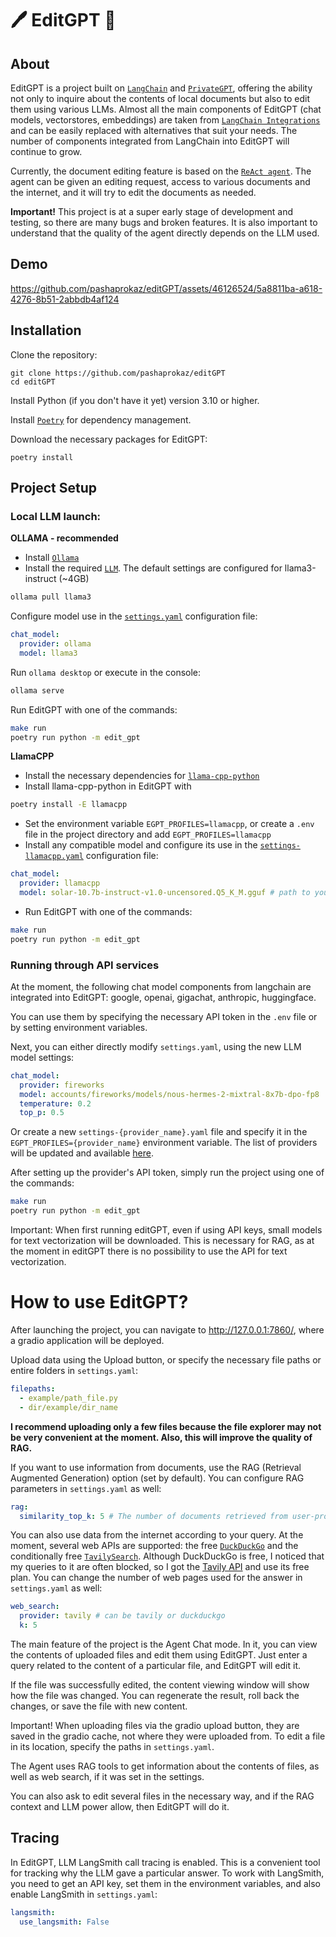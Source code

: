 # 🖊 EditGPT 📑

## About

EditGPT is a project built on [`LangChain`](https://github.com/langchain-ai/langchain) and [`PrivateGPT`](https://github.com/zylon-ai/private-gpt), offering the ability not only to inquire about the contents of local documents but also to edit them using various LLMs. Almost all the main components of EditGPT (chat models, vectorstores, embeddings) are taken from [`LangChain Integrations`](https://python.langchain.com/docs/integrations/platforms/) and can be easily replaced with alternatives that suit your needs. The number of components integrated from LangChain into EditGPT will continue to grow.

Currently, the document editing feature is based on the [`ReAct agent`](https://python.langchain.com/docs/modules/agents/agent_types/react/). The agent can be given an editing request, access to various documents and the internet, and it will try to edit the documents as needed.

**Important!** This project is at a super early stage of development and testing, so there are many bugs and broken features. It is also important to understand that the quality of the agent directly depends on the LLM used.

## Demo
https://github.com/pashaprokaz/editGPT/assets/46126524/5a8811ba-a618-4276-8b51-2abbdb4af124



## Installation

Clone the repository:
```
git clone https://github.com/pashaprokaz/editGPT
cd editGPT
```

Install Python (if you don't have it yet) version 3.10 or higher.

Install [`Poetry`](https://python-poetry.org/docs/#installing-with-the-official-installer) for dependency management.

Download the necessary packages for EditGPT:
```
poetry install
```

## Project Setup

### Local LLM launch:

**OLLAMA - recommended**
- Install [`Ollama`](https://ollama.com/)
- Install the required [`LLM`](https://ollama.com/library). The default settings are configured for llama3-instruct (~4GB)
```bash
ollama pull llama3
```
Configure model use in the [`settings.yaml`](settings.yaml) configuration file:
```yaml
chat_model:
  provider: ollama
  model: llama3
```

Run `ollama desktop` or execute in the console:
```bash
ollama serve
```
Run EditGPT with one of the commands:
```bash
make run
poetry run python -m edit_gpt
```

**LlamaCPP**
- Install the necessary dependencies for [`llama-cpp-python`](https://github.com/abetlen/llama-cpp-python)
- Install llama-cpp-python in EditGPT with
```bash
poetry install -E llamacpp
```
- Set the environment variable `EGPT_PROFILES=llamacpp`, or create a `.env` file in the project directory and add `EGPT_PROFILES=llamacpp`
- Install any compatible model and configure its use in the [`settings-llamacpp.yaml`](settings-llamacpp.yaml) configuration file:
```yaml
chat_model:
  provider: llamacpp
  model: solar-10.7b-instruct-v1.0-uncensored.Q5_K_M.gguf # path to your LLM model
```
- Run EditGPT with one of the commands:
```bash
make run
poetry run python -m edit_gpt
```

### Running through API services

At the moment, the following chat model components from langchain are integrated into EditGPT: google, openai, gigachat, anthropic, huggingface.

You can use them by specifying the necessary API token in the `.env` file or by setting environment variables.

Next, you can either directly modify `settings.yaml`, using the new LLM model settings:

```yaml
chat_model:
  provider: fireworks
  model: accounts/fireworks/models/nous-hermes-2-mixtral-8x7b-dpo-fp8
  temperature: 0.2
  top_p: 0.5
```

Or create a new `settings-{provider_name}.yaml` file and specify it in the `EGPT_PROFILES={provider_name}` environment variable.
The list of providers will be updated and available [here](edit_gpt\chat_models\init_chat_model.py).

After setting up the provider's API token, simply run the project using one of the commands:

```bash
make run
poetry run python -m edit_gpt
```

Important: When first running editGPT, even if using API keys, small models for text vectorization will be downloaded. This is necessary for RAG, as at the moment in editGPT there is no possibility to use the API for text vectorization.


# How to use EditGPT?

After launching the project, you can navigate to http://127.0.0.1:7860/, where a gradio application will be deployed.

Upload data using the Upload button, or specify the necessary file paths or entire folders in `settings.yaml`:

```yaml
filepaths:
  - example/path_file.py
  - dir/example/dir_name
```

**I recommend uploading only a few files because the file explorer may not be very convenient at the moment. Also, this will improve the quality of RAG.**

If you want to use information from documents, use the RAG (Retrieval Augmented Generation) option (set by default). You can configure RAG parameters in `settings.yaml` as well:

```yaml
rag:
  similarity_top_k: 5 # The number of documents retrieved from user-provided files. The higher the value, the more context the LLM will understand, but keep in mind that not all language models can accept a large number of words at the input.
```

You can also use data from the internet according to your query. At the moment, several web APIs are supported: the free [`DuckDuckGo`](https://python.langchain.com/docs/integrations/tools/ddg/) and the conditionally free [`TavilySearch`](https://python.langchain.com/docs/integrations/tools/tavily_search/). Although DuckDuckGo is free, I noticed that my queries to it are often blocked, so I got the [Tavily API](https://tavily.com/) and use its free plan. You can change the number of web pages used for the answer in `settings.yaml` as well:
```yaml
web_search:
  provider: tavily # can be tavily or duckduckgo
  k: 5
```

The main feature of the project is the Agent Chat mode. In it, you can view the contents of uploaded files and edit them using EditGPT. Just enter a query related to the content of a particular file, and EditGPT will edit it.

If the file was successfully edited, the content viewing window will show how the file was changed. You can regenerate the result, roll back the changes, or save the file with new content.

Important! When uploading files via the gradio upload button, they are saved in the gradio cache, not where they were uploaded from. To edit a file in its location, specify the paths in `settings.yaml`.

The Agent uses RAG tools to get information about the contents of files, as well as web search, if it was set in the settings.

You can also ask to edit several files in the necessary way, and if the RAG context and LLM power allow, then EditGPT will do it.


## Tracing
In EditGPT, LLM LangSmith call tracing is enabled. This is a convenient tool for tracking why the LLM gave a particular answer. To work with LangSmith, you need to get an API key, set them in the environment variables, and also enable LangSmith in `settings.yaml`:
```yaml
langsmith:
  use_langsmith: False
```
